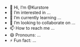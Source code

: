 - 👋 Hi, I’m @Kurstore
- 👀 I’m interested in ...
- 🌱 I’m currently learning ...
- 💞️ I’m looking to collaborate on ...
- 📫 How to reach me ...
- 😄 Pronouns: ...
- ⚡ Fun fact: ...

<!---
Kurstore/Kurstore is a ✨ special ✨ repository because its `README.md` (this file) appears on your GitHub profile.
You can click the Preview link to take a look at your changes.
--->
